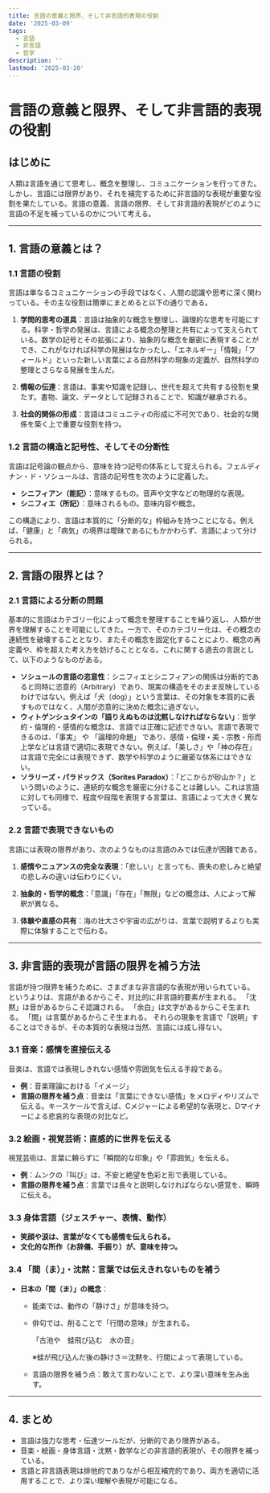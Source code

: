 ```yaml
---
title: 言語の意義と限界、そして非言語的表現の役割
date: '2025-03-09'
tags:
  - 言語
  - 非言語
  - 哲学
description: ''
lastmod: '2025-03-20'
---
```


# 言語の意義と限界、そして非言語的表現の役割

## はじめに

人類は言語を通じて思考し、概念を整理し、コミュニケーションを行ってきた。しかし、言語には限界があり、それを補完するために非言語的な表現が重要な役割を果たしている。言語の意義、言語の限界、そして非言語的表現がどのように言語の不足を補っているのかについて考える。

---

## 1. 言語の意義とは？

### 1.1 言語の役割

言語は単なるコミュニケーションの手段ではなく、人間の認識や思考に深く関わっている。その主な役割は簡単にまとめると以下の通りである。

1. **学問的思考の道具**：言語は抽象的な概念を整理し、論理的な思考を可能にする。科学・哲学の発展は、言語による概念の整理と共有によって支えられている。数学の記号とその拡張により、抽象的な概念を厳密に表現することができ、これがなければ科学の発展はなかったし、「エネルギー」「情報」「フィールド」といった新しい言葉による自然科学の現象の定義が、自然科学の整理とさらなる発展を生んだ。

2. **情報の伝達**：言語は、事実や知識を記録し、世代を超えて共有する役割を果たす。書物、論文、データとして記録されることで、知識が継承される。

3. **社会的関係の形成**：言語はコミュニティの形成に不可欠であり、社会的な関係を築く上で重要な役割を持つ。

### 1.2 言語の構造と記号性、そしてその分断性

言語は記号論の観点から、意味を持つ記号の体系として捉えられる。フェルディナン・ド・ソシュールは、言語の記号性を次のように定義した。

- **シニフィアン（能記）**：意味するもの。音声や文字などの物理的な表現。
- **シニフィエ（所記）**：意味されるもの。意味内容や概念。

この構造により、言語は本質的に「分断的な」枠組みを持つことになる。例えば、「健康」と「病気」の境界は曖昧であるにもかかわらず、言語によって分けられる。

---

## 2. 言語の限界とは？

### 2.1 言語による分断の問題

基本的に言語はカテゴリー化によって概念を整理することを繰り返し、人類が世界を理解することを可能にしてきた。一方で、そのカテゴリー化は、その概念の連続性を破壊することとなり、またその概念を固定化することにより、概念の再定義や、枠を超えた考え方を妨げることとなる。これに関する過去の言説として、以下のようなものがある。

- **ソシュールの言語の恣意性**：シニフィエとシニフィアンの関係は分断的であると同時に恣意的（Arbitrary）であり、現実の構造をそのまま反映しているわけではない。例えば「犬（dog）」という言葉は、その対象を本質的に表すものではなく、人間が恣意的に決めた概念に過ぎない。
- **ウィトゲンシュタインの「語りえぬものは沈黙しなければならない」**：哲学的・倫理的・感情的な概念は、言語では正確に記述できない。言語で表現できるのは、「事実」 や 「論理的命題」 であり、感情・倫理・美・宗教・形而上学などは言語で適切に表現できない。例えば、「美しさ」や「神の存在」は言語で完全には表現できず、数学や科学のように厳密な体系にはできない。
- **ソラリーズ・パラドックス（Sorites Paradox）**：「どこからが砂山か？」という問いのように、連続的な概念を厳密に分けることは難しい。これは言語に対しても同様で、程度や段階を表現する言葉は、言語によって大きく異なっている。

### 2.2 言語で表現できないもの

言語には表現の限界があり、次のようなものは言語のみでは伝達が困難である。

1. **感情やニュアンスの完全な表現**：「悲しい」と言っても、喪失の悲しみと絶望の悲しみの違いは伝わりにくい。
2. **抽象的・哲学的概念**：「意識」「存在」「無限」などの概念は、人によって解釈が異なる。

3. **体験や直感の共有**：海の壮大さや宇宙の広がりは、言葉で説明するよりも実際に体験することで伝わる。

---

## 3. 非言語的表現が言語の限界を補う方法

言語が持つ限界を補うために、さまざまな非言語的な表現が用いられている。
というよりは、言語があるからこそ、対比的に非言語的要素が生まれる。
「沈黙」は音があるからこそ認識される。
「余白」は文字があるからこそ生まれる。
「間」は言葉があるからこそ生まれる。
それらの現象を言語で「説明」することはできるが、その本質的な表現は当然、言語には成し得ない。

### 3.1 音楽：感情を直接伝える

音楽は、言語では表現しきれない感情や雰囲気を伝える手段である。

- **例**：音楽理論における「イメージ」
- **言語の限界を補う点**：音楽は「言葉にできない感情」をメロディやリズムで伝える。キースケールで言えば、Cメジャーによる希望的な表現と、Dマイナーによる悲哀的な表現の対比など。

### 3.2 絵画・視覚芸術：直感的に世界を伝える

視覚芸術は、言葉に頼らずに「瞬間的な印象」や「雰囲気」を伝える。

- **例**：ムンクの『叫び』は、不安と絶望を色彩と形で表現している。
- **言語の限界を補う点**：言葉では長々と説明しなければならない感覚を、瞬時に伝える。

### 3.3 身体言語（ジェスチャー、表情、動作）

- **笑顔や涙は、言葉がなくても感情を伝えられる。**
- **文化的な所作（お辞儀、手振り）が、意味を持つ。**

### 3.4 「間（ま）」・沈黙：言葉では伝えきれないものを補う

- **日本の「間（ま）」の概念**：

  - 能楽では、動作の「静けさ」が意味を持つ。
  - 俳句では、削ることで「行間の意味」が生まれる。

    「古池や　蛙飛び込む　水の音」

    ※蛙が飛び込んだ後の静けさ＝沈黙を、行間によって表現している。

  - 言語の限界を補う点：敢えて言わないことで、より深い意味を生み出す。

---

## 4. まとめ

- 言語は強力な思考・伝達ツールだが、分断的であり限界がある。
- 音楽・絵画・身体言語・沈黙・数学などの非言語的表現が、その限界を補っている。
- 言語と非言語表現は排他的でありながら相互補完的であり、両方を適切に活用することで、より深い理解や表現が可能になる。
